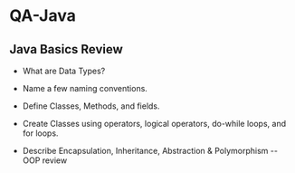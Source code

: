 # QA-Java

## Java Basics Review

*  What are Data Types? 

* Name a few naming conventions.

* Define Classes, Methods, and fields.

* Create Classes using operators, logical operators, do-while loops, and for loops. 

* Describe Encapsulation, Inheritance, Abstraction & Polymorphism -- OOP review
